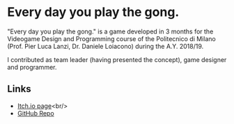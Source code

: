 # Every day you play the gong.

"Every day you play the gong." is a game developed in 3 months for the Videogame Design and Programming course of the Politecnico di Milano (Prof. Pier Luca Lanzi, Dr. Daniele Loiacono) during the A.Y. 2018/19.

I contributed as team leader (having presented the concept), game designer and programmer.

## Links

* [Itch.io page]("https://polimi-game-collective.itch.io/everyday-you-play-the-gong")<br/>
* [GitHub Repo]("https://github.com/AndreaSoprani/EveryDayYouPlayTheGong")
